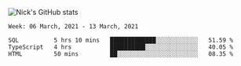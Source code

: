 ![Nick's GitHub stats](https://github-readme-stats.vercel.app/api?username=nickdark&theme=vue&show_icons=true)


<!--START_SECTION:waka-->
```text
Week: 06 March, 2021 - 13 March, 2021

SQL          5 hrs 10 mins   █████████████░░░░░░░░░░░░   51.59 % 
TypeScript   4 hrs           ██████████░░░░░░░░░░░░░░░   40.05 % 
HTML         50 mins         ██░░░░░░░░░░░░░░░░░░░░░░░   08.35 % 
```
<!--END_SECTION:waka-->

<!--
**nickdark/nickdark** is a ✨ _special_ ✨ repository because its `README.md` (this file) appears on your GitHub profile.

Here are some ideas to get you started:

- 🔭 I’m currently working on ...
- 🌱 I’m currently learning ...
- 👯 I’m looking to collaborate on ...
- 🤔 I’m looking for help with ...
- 💬 Ask me about ...
- 📫 How to reach me: ...
- 😄 Pronouns: ...
- ⚡ Fun fact: ...
-->
